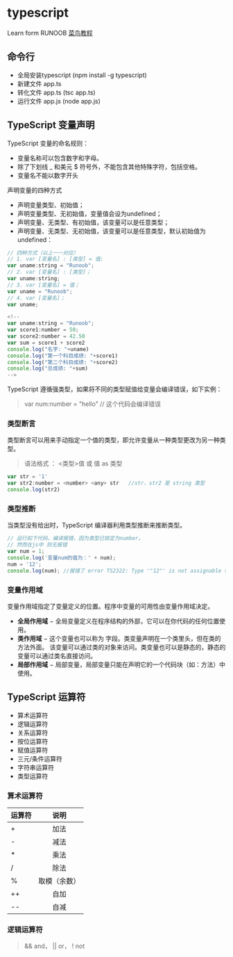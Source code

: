 # typescript
Learn form RUNOOB [菜鸟教程](https://www.runoob.com/typescript/ts-tutorial.html)

## 命令行
  - 全局安装typescript (npm install -g typescript)
  - 新建文件 app.ts
  - 转化文件 app.ts (tsc app.ts)
  - 运行文件 app.js (node app.js)

## TypeScript 变量声明 
  TypeScript 变量的命名规则：
  - 变量名称可以包含数字和字母。
  - 除了下划线 _ 和美元 $ 符号外，不能包含其他特殊字符，包括空格。
  - 变量名不能以数字开头

  声明变量的四种方式
  - 声明变量类型、初始值；
  - 声明变量类型、无初始值，变量值会设为undefined；
  - 声明变量、无类型、有初始值，该变量可以是任意类型；
  - 声明变量、无类型、无初始值，该变量可以是任意类型，默认初始值为 undefined：

  ```javascript
  // 四种方式（以上一一对应）
  // 1. var [变量名] : [类型] = 值;
  var uname:string = "Runoob";
  // 2. var [变量名] : [类型]；
  var uname:string;
  // 3. var [变量名] = 值；
  var uname = "Runoob";
  // 4. var [变量名]；
  var uname;

  <!-- 
  var uname:string = "Runoob";
  var score1:number = 50;
  var score2:number = 42.50
  var sum = score1 + score2
  console.log("名字: "+uname)
  console.log("第一个科目成绩: "+score1)
  console.log("第二个科目成绩: "+score2)
  console.log("总成绩: "+sum)
  -->
  ```

  TypeScript 遵循强类型，如果将不同的类型赋值给变量会编译错误，如下实例：
  > var num:number = "hello"     // 这个代码会编译错误

  ### 类型断言
  类型断言可以用来手动指定一个值的类型，即允许变量从一种类型更改为另一种类型。
  > 语法格式 ： <类型>值  或   值 as 类型
  ```javascript
  var str = '1' 
  var str2:number = <number> <any> str   //str、str2 是 string 类型
  console.log(str2)
  ```

  ### 类型推断
  当类型没有给出时，TypeScript 编译器利用类型推断来推断类型。
  ```javascript
  // 运行如下代码，编译报错，因为类型已锁定为number。
  // 然而在js中 则无报错
  var num = 1;
  console.log('变量num的值为：' + num);
  num = '12';
  console.log(num); //报错了 error TS2322: Type '"12"' is not assignable to type 'number'.
  ```

  ### 变量作用域
  变量作用域指定了变量定义的位置。程序中变量的可用性由变量作用域决定。

  - **全局作用域** − 全局变量定义在程序结构的外部，它可以在你代码的任何位置使用。
  - **类作用域** − 这个变量也可以称为 字段。类变量声明在一个类里头，但在类的方法外面。 该变量可以通过类的对象来访问。类变量也可以是静态的，静态的变量可以通过类名直接访问。
  - **局部作用域** − 局部变量，局部变量只能在声明它的一个代码块（如：方法）中使用。


## TypeScript 运算符
  - 算术运算符 
  - 逻辑运算符
  - 关系运算符
  - 按位运算符
  - 赋值运算符
  - 三元/条件运算符
  - 字符串运算符
  - 类型运算符

### 算术运算符
| 运算符   | 说明 | 
| :----- | :--: |
| + |  加法  |
| - |  减法  |
| * |  乘法  |
| / |  除法  |
| % |  取模（余数）  |
| ++ |  自加  |
| -- |  自减  |

### 逻辑运算符
> && and， || or， ! not